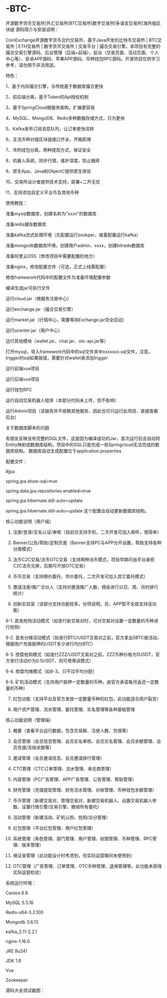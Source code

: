 # -BTC-
开源数字货币交易所|外汇交易所|BTC交易所|数字交易所|多语言交易所|海外版区块链
源码简介与安装说明：

CoinExchange开源数字货币合约交易所，基于Java开发的比特币交易所 | BTC交易所 | ETH交易所 | 数字货币交易所 | 交易平台 | 撮合交易引擎。本项目有完整的撮合交易引擎源码、后台管理（后端+前端）、前台（交易页面、活动页面、个人中心等）、安卓APP源码、苹果APP源码、币种钱包RPC源码。开源项目仅供学习参考，请勿用于非法用途。

特色：

1、基于内存撮合引擎，与传统基于数据库撮合更快

2、前后端分离，基于Token的Api授权机制

3、基于SpringCloud微服务架构，扩展更容易

4、MySQL、MongoDB、Redis多种数据存储方式，只为更快

5、Kafka发布订阅消息队列，让订单更快流转

6、主流币种对接区块链接口齐全，开箱即用

7、冷热钱包分离，两种提现方式，保证安全

8、机器人系统，同步行情，维护深度，防止搬砖

9、原生App，Java和ObjectC提供原生体验

10、交易所设计者提供技术支持，部署+二开无忧

11、支持添加自定义平台币及其他币种

使用教程：

准备mysql数据库，创建名称为“xxxx”的数据库

准备redis缓存数据库

准备kafka流式处理环境（先配置运行zookper，接着配置运行kafka）

准备mongodb数据库环境，创建用户admin、xxxx，创建bitrade数据库

准备阿里云OSS（修改项目中需要配置的地方）

准备nginx，修改配置文件（可选，正式上线需配置）

修改framework代码中的配置文件为准备环境配置参数

编译生成jar可执行文件

运行cloud.jar（微服务注册中心）

运行exchange.jar（撮合交易引擎）

运行market.jar（行情中心，需要等待Exchange.jar完全启动）

运行ucenter.jar（用户中心）

运行其他模块（wallet.jar、chat.jar、otc-api.jar等）

打开mysql，导入framework代码中的sql文件夹中xxxxxxx.sql文件，注意，trigger的sql如果报错，需要针对wallet表添加trigger

运行前端vue项目

运行后端vue项目

运行钱包RPC

运行自动交易机器人程序（本部分代码未上传，但不影响）

运行Admin项目（该服务并不依赖其他服务，因此也可只运行此项目，直接查看后台）

关于数据库脚本的问题

有朋友反映没有完整的SQL文件，这是因为编译成功的Jar，首次运行后会自动将Entity映射成数据库结构，项目中的SQL只是完成一些Springcloud无法完成的数据库结构。 数据库自动生成配置位于application.properties

配置文件：

#jpa

spring.jpa.show-sql=true

spring.data.jpa.repositories.enabled=true

spring.jpa.hibernate.ddl-auto=update

spring.jpa.hibernate.ddl-auto=update 这个配置会自动更新数据库结构。

核心功能说明（用户端）

1. 注册/登录/实名认证/审核（目前仅支持手机，二次开发可加入邮件，很简单）

2. Banner/公告/帮助/定制页面（Banner支持PC与APP分开设置，帮助支持各种分类模式）

3. 法币C2C交易/法币OTC交易（支持两种法币模式，项目早期可由平台承担C2C法币兑换，后期可开放OTC交易）

4. 币币交易（支持限价委托、市价委托，二次开发可加入其它委托模式）

5. 邀请注册/推广合伙人（支持对邀请推广人数、佣金进行以日、周、月的排行统计）

6. 创新实验室（该部分支持功能较多，分项说明。另，APP暂不全部支持该功能）

6-1. 首发抢购活动模式（如发行新交易对时，可对交易对设置一定数量的币种进行抢购）

6-2. 首发分摊活动模式（如发行BTC/USDT交易对之前，官方拿出5BTC做活动，根据用户充值抵押的USDT多少进行均分BTC）

6-3. 控盘抢购模式（如发行ZZZ/USDT交易对之前，ZZZ币种价格为5USDT，官方发行活动价为0.5USDT，则可使用该模式）

6-4. 控盘均摊模式（如6-3，只不过平均分配）

6-5. 矿机活动模式（支持用户抵押一定数量的币种，由官方承诺每月返还一定数量的币种）

7. 红包功能（支持平台及官方发放一定数量币种的红包，此功能适合用户裂变）

8. 用户资产管理、流水管理、委托管理、实名管理等各种基础管理

核心功能说明（管理端）

1. 概要（查看平台运行数据，包含交易额、注册人数、充值等）

2. 会员管理（会员信息管理、会员实名审核、会员实名管理、会员余额管理、会员充值/冻结余额等）

3. 邀请管理（会员邀请信息、会员邀请排行管理）

4. CTC管理（CTC订单管理、流水管理、承兑商管理）

5. 内容管理（PC广告管理、APP广告管理、公告管理、帮助管理）

6. 财务管理（充值提现管理、财务流水管理、对账管理、币种钱包余额管理）

7. 币币管理（新建交易对、管理交易对、新建交易机器人、设置交易机器人参数、设置行情引擎/交易引擎、撤销所有委托）

8. 活动管理（新建活动、矿机认购、抢购/瓜分管理）

9. 红包管理（平台红包管理、用户红包管理）

10. 系统管理（角色管理、部门管理、用户管理、权限管理、币种管理、RPC管理、版本管理）

11. 保证金管理（此功能设计时考虑到，但实际运营期间未使用到）

12. OTC管理（广告管理、订单管理、OTC币种管理、退保管理等，此功能未获得实际运营检验）

系统运行环境：

Centos 6.8

MySQL 5.5.16

Redis-x64-3.2.100

Mongodb 3.6.13

kafka_2.11-2.2.1

nginx-1.16.0

JRE 8u241

JDK 1.8

Vue

Zookeeper

源码大全测试截图：
